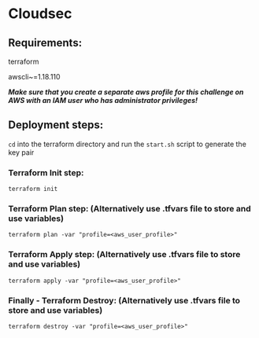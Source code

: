 # Cloudsec
## Requirements:
terraform

awscli~=1.18.110

***Make sure that you create a separate aws profile for this challenge on AWS with an IAM user who has administrator privileges!***

## Deployment steps:
``` cd ``` into the terraform directory and run the ``` start.sh ``` script to generate the key pair
### Terraform Init step:
```
terraform init 
```
### Terraform Plan step: (Alternatively use .tfvars file to store and use variables)
```
terraform plan -var "profile=<aws_user_profile>"
  ```
### Terraform Apply step: (Alternatively use .tfvars file to store and use variables)
```
terraform apply -var "profile=<aws_user_profile>"
  ```
### Finally - Terraform Destroy: (Alternatively use .tfvars file to store and use variables)
```
terraform destroy -var "profile=<aws_user_profile>" 
  ```
